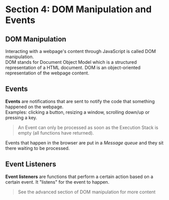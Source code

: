 # Section 4: DOM Manipulation and Events

## DOM Manipulation
Interacting with a webpage's content through JavaScript is called DOM manipulation.  
DOM stands for Document Object Model which is a structured representation of a HTML document. DOM is an object-oriented representation of the webpage content.

## Events
**Events** are notifications that are sent to notify the code that something happened on the webpage.  
Examples: clicking a button, resizing a window, scrolling down/up or pressing a key.

> An Event can only be processed as soon as the Execution Stack is empty (all functions have returned).

Events that happen in the browser are put in a *Message queue* and they sit there waiting to be processed.

## Event Listeners
**Event listeners** are functions that perform a certain action based on a certain event. It "listens" for the event to happen.

> See the advanced section of DOM manipulation for more content





